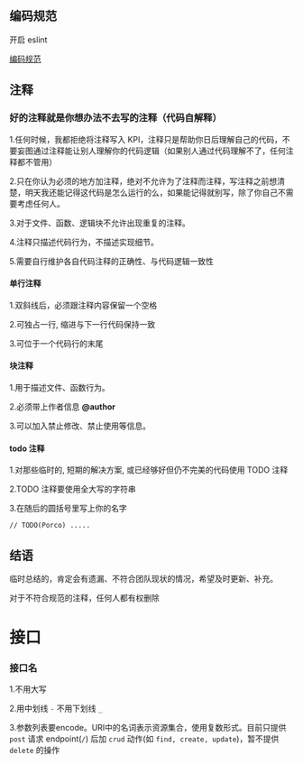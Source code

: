 ## 编码规范
开启 eslint

[编码规范](https://github.com/airbnb/javascript)

## 注释
### 好的注释就是你想办法不去写的注释（代码自解释）

1.任何时候，我都拒绝将注释写入 KPI，注释只是帮助你日后理解自己的代码，不要妄图通过注释能让别人理解你的代码逻辑（如果别人通过代码理解不了，任何注释都不管用）

2.只在你认为必须的地方加注释，绝对不允许为了注释而注释，写注释之前想清楚，明天我还能记得这代码是怎么运行的么，如果能记得就别写，除了你自己不需要考虑任何人。

3.对于文件、函数、逻辑块不允许出现重复的注释。

4.注释只描述代码行为，不描述实现细节。

5.需要自行维护各自代码注释的正确性、与代码逻辑一致性

#### 单行注释
1.双斜线后，必须跟注释内容保留一个空格

2.可独占一行, 缩进与下一行代码保持一致

3.可位于一个代码行的末尾

#### 块注释
1.用于描述文件、函数行为。

2.必须带上作者信息 **@author**

3.可以加入禁止修改、禁止使用等信息。

#### todo 注释
1.对那些临时的, 短期的解决方案, 或已经够好但仍不完美的代码使用 TODO 注释

2.TODO 注释要使用全大写的字符串

3.在随后的圆括号里写上你的名字 
```
// TODO(Porco) .....
```

## 结语
临时总结的，肯定会有遗漏、不符合团队现状的情况，希望及时更新、补充。

对于不符合规范的注释，任何人都有权删除


# 接口

### 接口名
1.不用大写

2.用中划线 `-` 不用下划线 `_`

3.参数列表要encode。URI中的名词表示资源集合，使用复数形式。目前只提供 `post` 请求
endpoint(`/`) 后加 `crud` 动作(如 `find, create, update`)，暂不提供 `delete` 的操作
